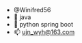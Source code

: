 - @Winifred56
- 🌟 java
- 🌱 python  spring boot
- 📫 ujn_wyh@163.com

<!---
Winifred56/Winifred56 is a ✨ special ✨ repository because its `README.md` (this file) appears on your GitHub profile.
You can click the Preview link to take a look at your changes.
--->
